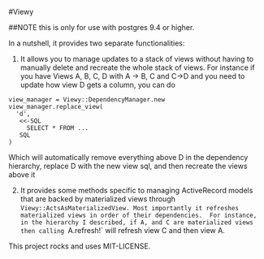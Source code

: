 #Viewy

##NOTE this is only for use with postgres 9.4 or higher.  

In a nutshell, it provides two separate functionalities:

1) It allows you to manage updates to a stack of views without having to manually delete and recreate the whole stack of views.  For instance if you have Views A, B, C, D with A -> B, C and C->D and you need to update how view D gets a column, you can do
```
view_manager = Viewy::DependencyManager.new
view_manager.replace_view(
  'd',
   <<-SQL
     SELECT * FROM ... 
   SQL
)
```
Which will automatically remove everything above D in the dependency hierarchy, replace D with the new view sql, and then recreate the views above it

2)  It provides some methods specific to managing ActiveRecord models that are backed by materialized views through `Viewy::ActsAsMaterializedView. Most importantly it refreshes materialized views in order of their dependencies.  For instance, in the hierarchy I described, if A, and C are materialized views then calling `A.refresh!` will refresh view C and then view A.

This project rocks and uses MIT-LICENSE.
